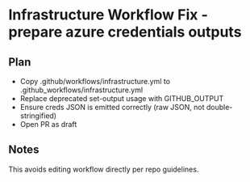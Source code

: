 # Infrastructure Workflow Fix - prepare azure credentials outputs

## Plan
- Copy .github/workflows/infrastructure.yml to .github_workflows/infrastructure.yml
- Replace deprecated set-output usage with GITHUB_OUTPUT
- Ensure creds JSON is emitted correctly (raw JSON, not double-stringified)
- Open PR as draft

## Notes
This avoids editing workflow directly per repo guidelines.
